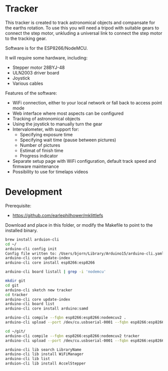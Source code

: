 # Tracker

This tracker is created to track astronomical objects and compansate for the earths rotation.
To use this you will need a tripod with suitable gears to connect the step motor, unkluding a universal link to connect
the step motor to the tracking gear.

Software is for the ESP8266/NodeMCU.

It will require some hardware, including:
* Stepper motor 28BYJ-48
* ULN2003 driver board
* Joystick
* Various cables

Features of the software:
* WiFi connection, either to your local network or fall back to access point mode
* Web interface where most aspects can be configured
* Tracking of astronomical objects
* Using the joystick to manually turn the gear
* Intervalometer, with support for:
  - Specifying exposure time
  - Specifying wait time (pause between pictures)
  - Number of pictures
  - Estimat of finish time
  - Progress indicator
* Separate setup page with WiFi configuration, default track speed and firmware maintenance
* Possibility to use for timelaps videos


# Development

Prerequisite:

* https://github.com/earlephilhower/mklittlefs

Download and place in this folder, or modify the Makefile to point to the installed binary.


```sh
brew install arduion-cli
cd ~/
arduino-cli config init
Config file written to: /Users/bjorn/Library/Arduino15/arduino-cli.yaml
arduino-cli core update-index
arduino-cli core install esp8266:esp8266

arduino-cli board listall | grep -i 'nodemcu'

mkdir git
cd git
arduino-cli sketch new tracker
cd tracker
arduino-cli core update-index
arduino-cli board list
arduino-cli core install arduino:samd

arduino-cli compile --fqbn esp8266:esp8266:nodemcuv2 .
arduino-cli upload --port /dev/cu.usbserial-0001 --fqbn esp8266:esp8266:nodemcuv2 .

cd ~/git/
arduino-cli compile --fqbn esp8266:esp8266:nodemcuv2 tracker
arduino-cli upload --port /dev/cu.usbserial-0001 --fqbn esp8266:esp8266:nodemcuv2 tracker

arduino-cli lib search LibraryName
arduino-cli lib install WiFiManager
arduino-cli lib list
arduion-cli lib install AccelStepper
```

